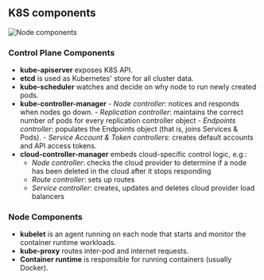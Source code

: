 ## K8S components

![Node components](https://d33wubrfki0l68.cloudfront.net/7016517375d10c702489167e704dcb99e570df85/7bb53/images/docs/components-of-kubernetes.png)

### Control Plane Components

* **kube-apiserver** exposes K8S API.
* **etcd** is used as Kubernetes' store for all cluster data.
* **kube-scheduler** watches and decide on why node to run newly created pods.
* **kube-controller-manager** 
      - *Node controller*: notices and responds when nodes go down.
      - *Replication controller*: maintains the correct number of pods for every replication controller object
      - *Endpoints controller*: populates the Endpoints object (that is, joins Services & Pods).
      - *Service Account & Token controllers*: creates default accounts and API access tokens.
* **cloud-controller-manager** embeds cloud-specific control logic, e.g.:
     * *Node controller*: checks the cloud provider to determine if a node has been deleted in the cloud after it stops responding
     * *Route controller*: sets up routes
     * *Service controller*: creates, updates and deletes cloud provider load balancers

### Node Components

* **kubelet** is an agent running on each node that starts and monitor the container runtime workloads.
* **kube-proxy** routes inter-pod and internet requests.
* **Container runtime** is responsible for running containers (usually Docker).
